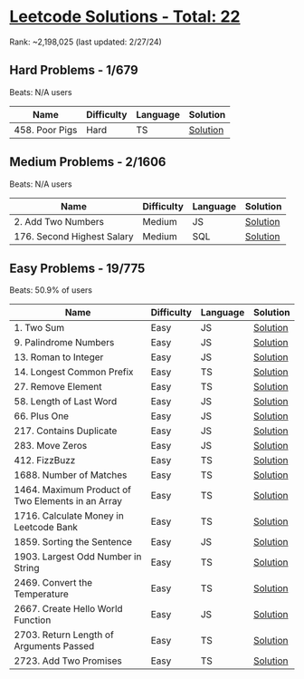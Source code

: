# [Leetcode Solutions - Total: 22](https://leetcode.com/dickey)

Rank: ~2,198,025 (last updated: 2/27/24)

## Hard Problems - 1/679

Beats: N/A users

| Name           | Difficulty | Language | Solution                 |
| -------------- | ---------- | -------- | ------------------------ |
| 458. Poor Pigs | Hard       | TS       | [Solution](/hard/458.ts) |

## Medium Problems - 2/1606

Beats: N/A users

| Name                       | Difficulty | Language | Solution                    |
| -------------------------- | ---------- | -------- | --------------------------- |
| 2. Add Two Numbers         | Medium     | JS       | [Solution](/medium/2.js)    |
| 176. Second Highest Salary | Medium     | SQL      | [Solution](/medium/176.sql) |

## Easy Problems - 19/775

Beats: 50.9% of users

| Name                                              | Difficulty | Language | Solution                  |
| ------------------------------------------------- | ---------- | -------- | ------------------------- |
| 1. Two Sum                                        | Easy       | JS       | [Solution](/easy/1.js)    |
| 9. Palindrome Numbers                             | Easy       | JS       | [Solution](/easy/9.js)    |
| 13. Roman to Integer                              | Easy       | JS       | [Solution](/easy/13.js)   |
| 14. Longest Common Prefix                         | Easy       | TS       | [Solution](/easy/14.ts)   |
| 27. Remove Element                                | Easy       | TS       | [Solution](/easy/27.ts)   |
| 58. Length of Last Word                           | Easy       | JS       | [Solution](/easy/58.js)   |
| 66. Plus One                                      | Easy       | JS       | [Solution](/easy/66.js)   |
| 217. Contains Duplicate                           | Easy       | JS       | [Solution](/easy/217.js)  |
| 283. Move Zeros                                   | Easy       | JS       | [Solution](/easy/283.js)  |
| 412. FizzBuzz                                     | Easy       | TS       | [Solution](/easy/412.ts)  |
| 1688. Number of Matches                           | Easy       | TS       | [Solution](/easy/1688.ts) |
| 1464. Maximum Product of Two Elements in an Array | Easy       | TS       | [Solution](/easy/1464.ts) |
| 1716. Calculate Money in Leetcode Bank            | Easy       | TS       | [Solution](/easy/1716.ts) |
| 1859. Sorting the Sentence                        | Easy       | JS       | [Solution](/easy/1859.js) |
| 1903. Largest Odd Number in String                | Easy       | TS       | [Solution](/easy/1903.ts) |
| 2469. Convert the Temperature                     | Easy       | TS       | [Solution](/easy/2469.ts) |
| 2667. Create Hello World Function                 | Easy       | JS       | [Solution](/easy/2667.js) |
| 2703. Return Length of Arguments Passed           | Easy       | TS       | [Solution](/easy/2703.ts) |
| 2723. Add Two Promises                            | Easy       | TS       | [Solution](/easy/2723.ts) |
